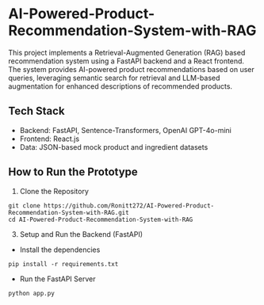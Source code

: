 # AI-Powered-Product-Recommendation-System-with-RAG
This project implements a Retrieval-Augmented Generation (RAG) based recommendation system using a FastAPI backend and a React frontend. The system provides AI-powered product recommendations based on user queries, leveraging semantic search for retrieval and LLM-based augmentation for enhanced descriptions of recommended products.

## Tech Stack
- Backend: FastAPI, Sentence-Transformers, OpenAI GPT-4o-mini
- Frontend: React.js
- Data: JSON-based mock product and ingredient datasets

## How to Run the Prototype
1. Clone the Repository
```
git clone https://github.com/Ronitt272/AI-Powered-Product-Recommendation-System-with-RAG.git
cd AI-Powered-Product-Recommendation-System-with-RAG
```
3. Setup and Run the Backend (FastAPI)
- Install the dependencies
```
pip install -r requirements.txt
```
- Run the FastAPI Server
```
python app.py
```
